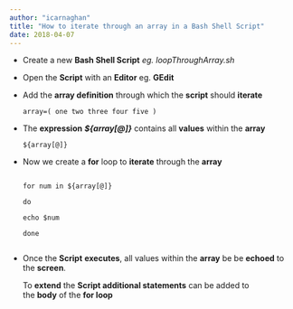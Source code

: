 ```yaml
---
author: "icarnaghan"
title: "How to iterate through an array in a Bash Shell Script"
date: 2018-04-07
---
```


- Create a new **Bash Shell Script** _eg. loopThroughArray.sh_
- Open the **Script** with an **Editor** eg. **GEdit**
- Add the **array definition** through which the **script** should **iterate**
    
    ```
    array=( one two three four five )
    ```
    
- The **expression** _**${array\[@\]}**_ contains all **values** within the **array**
    
    ```
    ${array[@]}
    ```
    
- Now we create a **for** loop to **iterate** through the **array**
    
    ```
     
    for num in ${array[@]}
     
    do
     
    echo $num
     
    done
     
    
    ```
    
- Once the **Script** **executes**, all values within the **array** be be **echoed** to the **screen**.
    
    To **extend** the **Script additional statements** can be added to the **body** of the **for loop**

